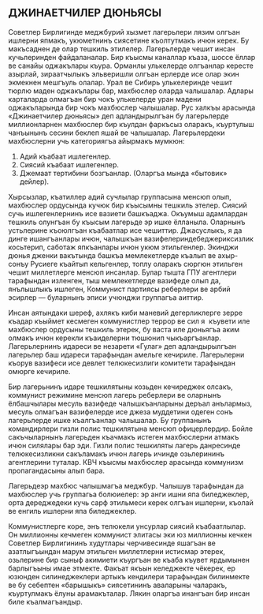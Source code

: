 ## ДЖИНАЕТЧИЛЕР ДЮНЬЯСЫ

Советлер Бирлигинде меджбурий хызмет лагерьлери лязим олгъан ишлерни япмакъ, укюметнинъ сиясетине къолтутмакъ ичюн керек.
Бу макъсаднен де олар тешкиль этилелер.
Лагерьлерде чешит инсан кучьлеринден файдаланалар.
Бир къысмы каналлар къаза, шоссе ёллар ве санайы оджакълары къура.
Орманлы улькелерде олгъанлар кересте азырлай, зираатчылыкъ эльверишли олгъан ерлерде исе олар экин экмекнен мешгъуль олалар.
Урал ве Сибирь улькелеринде чешит тюрлю маден оджакълары бар, махбюслер оларда чалышалар.
Адлары карталарда олмагъан бир чокъ улькелерде уран мадени оджакъларында бир чокъ махбюслер чалышалар.
Рус халкъы арасында «Джинаетчилер дюньясы» деп адландырылгъан бу лагерьлерде миллионларнен махбюслер бир къулдан фаркъсыз оларакъ, къуртулыш чанъынынъ сесини беклеп яшай ве чалышалар.
Лагерьлердеки махбюслерни учь категориягъа айырмакъ мумкюн:
1. Адий къабаат ишлегенлер.
2. Сиясий къабаат ишлегенлер.
3. Джемаат тертибини бозгъанлар. (Оларгъа мында «бытовик» дейлер).

Хырсызлар, къатиллер адий сучлылар группасына менсюп олып, махбюслер ордусында кучюк бир къысымны тешкиль этелер.
Сиясий сучь ишлегенлернинъ исе вазиети башкъаджа.
Окъумыш адамлардан тешкиль олунгъан бу къысым лагерьде эр ишке ёлланыла.
Оларнынъ устьлерине къоюлгъан къабаатлар исе чешиттир.
Джасуслыкъ, я да динге ишангъанлары ичюн, чалышкъан вазифелериндебеджериксизлик косьтерип, саботаж япкъанлары ичюн укюм этильгенлер.
Экинджи дюнья дженки вакътында башкъа мемлекетлерде къалып ве ахыр-сонъу Русиеге къайтып кельгенлер, топлу оларакъ сюргюн этильген чешит миллетлерге менсюп инсанлар.
Булар тышта ГПУ агентлери тарафындан изленген, тыш мемлекетлерде вазифеде олып да, янълышлыкъ ишлеген, Коммунист партиясы реберлери ве арбий эсирлер — буларнынъ эписи учюнджи группагъа аиттир.

Инсан аятындаки шереф, ахлякъ киби маневий дегерликлерге зерре къадар къыймет кесмеген коммунистлер террор ве сил я  къувети иле махбюслер ордусыны тешкиль этерек, бу васта иле дюньягъа аким олмакъ ичюн керекли къаиделерни тюшюнип чыкъаргъанлар.
Лагерьлернинъ идареси ве незарети «Гулаг» деп адландырылгъан лагерьлер баш идареси тарафындан амельге кечириле.
Лагерьлерни къорув вазифеси исе девлет телюкесизлиги комитети тарафындан омюрге кечириле.

Бир лагерьнинъ идаре тешкилятыны козьден кечиреджек олсакъ, коммунист режимине менсюп лагерь реберлери ве оларнынъ ёлбашчылары месуль вазифеде чалышкъанларыны деръал анълармыз, месуль олмагъан вазифелерде исе джеза муддетини одеген сонъ лагерьлерде ишке къалгъанлар чалышалар.
Бу группанынъ командирлери гизли полис тешкилятына менсюп офицерлердир.
Бойле сакъчыларнынъ лагерьден къачмакъ истеген махбюслерни атмакъ ичюн силялары бар эди.
Гизли полис тешкиляты лагерь данресинде телюкесизликни сакъламакъ ичюн лагерь ичинде озьлерининъ агентлерини туталар.
КВЧ къысмы махбюслер арасында коммунизм пропагандасыны алып бара.

Лагерьдеэр махбюс чалышмагъа меджбур.
Чалышув тарафындан да махбюслер учь группагьа болюиелер: эр анги ишни япа биледжеклер, орта дереджедеки кучь сарф этильмеси керек олгъан ишлерни, къолай ве енгиль ишлерни япа биледжеклер.

Коммунистлерге коре, энъ телюкели унсурлар сиясий къабаатлылар.
Он миллионны кечмеген коммунист элитасы эки юз миллионны кечкен Советлер Бирлигининъ худутлары черчивесинде яшагъан ве азатлыгъындан марум этильген миллетлерни истисмар этерек, озьлерине бир сыныф акимиети къургъан ве къаба къувет ярдымынен барлыгъыны имае этмекте.
Факъат якъын келеджекте чёкерек, ер юзюнден силинеджеклери артыкъ кендилери тарафындан билинмекте ве бу себептен «барышыкъ» сиясетининъ аваларыны чаларакъ, къуртулмакъ ёлуны арамакъталар.
Лякин оларгъа инангъан бир инсан биле къалмагъандыр.

